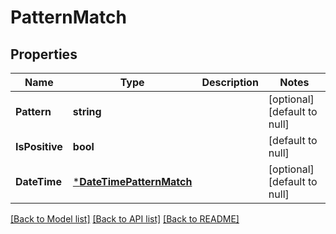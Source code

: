 # PatternMatch

## Properties
Name | Type | Description | Notes
------------ | ------------- | ------------- | -------------
**Pattern** | **string** |  | [optional] [default to null]
**IsPositive** | **bool** |  | [default to null]
**DateTime** | [***DateTimePatternMatch**](DateTimePatternMatch.md) |  | [optional] [default to null]

[[Back to Model list]](../README.md#documentation-for-models) [[Back to API list]](../README.md#documentation-for-api-endpoints) [[Back to README]](../README.md)


